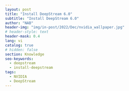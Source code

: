 ```yaml
---
layout: post
title: "Install DeepStream 6.0"
subtitle: "Install DeepStream 6.0"
author: "NAB"
header-img: "img/in-post/2022/Dec/nvidia_wallpaper.jpg"
# header-style: text
header-mask: 0.4
lang: vi
catalog: true
# hidden: false
section: Knowledge
seo-keywords:
  - deepstream
  - install-deepstream
tags:
  - NVIDIA
  - DeepStream
---
```

